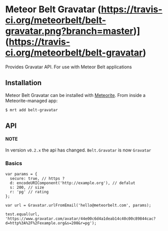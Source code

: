 # Meteor Belt Gravatar (https://travis-ci.org/meteorbelt/belt-gravatar.png?branch=master)](https://travis-ci.org/meteorbelt/belt-gravatar)

Provides Gravatar API. For use with Meteor Belt applications

## Installation

Meteor Belt Gravatar can be installed with [Meteorite](https://github.com/oortcloud/meteorite/). From inside a Meteorite-managed app:

``` sh
$ mrt add belt-gravatar
```

## API

#### NOTE

In version `v0.2.x` the api has changed.
`Belt.Gravatar` is now `Gravatar`

### Basics

```
var params = {
  secure: true, // https ?
  d: encodeURIComponent('http://example.org'), // defalut
  s: 200, // size
  r: 'pg' // rating
};

var url = Gravatar.urlFromEmail('hello@meteorbelt.com', params);

test.equal(url, 'https://www.gravatar.com/avatar/44e00c6d4a1deab14c40c00c89844cac?d=http%3A%2F%2Fexample.org&s=200&r=pg');
```
